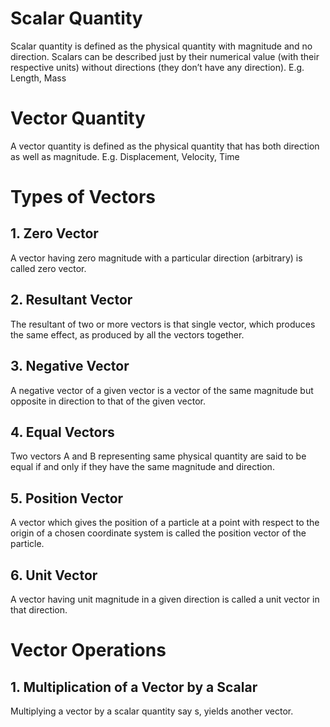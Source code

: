# Scalar Quantity

Scalar quantity is defined as the physical quantity with magnitude and no direction.
Scalars can be described just by their numerical value (with their respective units) without directions (they don’t have any direction).
E.g. Length, Mass

# Vector Quantity

A vector quantity is defined as the physical quantity that has both direction as well as magnitude.
E.g. Displacement, Velocity, Time


# Types of Vectors

## 1. Zero Vector

A vector having zero magnitude with a particular direction (arbitrary) is called zero vector.

## 2. Resultant Vector

The resultant of two or more vectors is that single vector, which produces the same effect, as produced by all the vectors together.

## 3. Negative Vector

A negative vector of a given vector is a vector of the same magnitude but opposite in direction to that of the given vector.

## 4. Equal Vectors

Two vectors A and B representing same physical quantity are said to be equal if and only if they have the same magnitude and direction.

## 5. Position Vector

A vector which gives the position of a particle at a point with respect to the origin of a chosen coordinate system is called the position vector of the particle.

## 6. Unit Vector

A vector having unit magnitude in a given direction is called a unit vector in that direction.


# Vector Operations

## 1. Multiplication of a Vector by a Scalar

Multiplying a vector by a scalar quantity say s, yields another vector.
